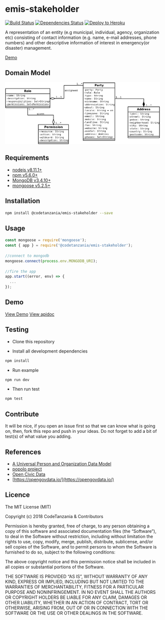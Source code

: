 # emis-stakeholder

[![Build Status](https://travis-ci.org/codetanzania/emis-stakeholder.svg?branch=master)](https://travis-ci.org/codetanzania/emis-stakeholder)
[![Dependencies Status](https://david-dm.org/codetanzania/emis-stakeholder/status.svg?style=flat-square)](https://david-dm.org/codetanzania/emis-stakeholder)
[![Deploy to Heroku](https://www.herokucdn.com/deploy/button.png)](https://heroku.com/deploy?template=https://github.com/codetanzania/emis-stakeholder/tree/master)

A representation of an entity (e.g municipal, individual, agency, organization etc) consisting of contact information (e.g. name, e-mail addresses, phone numbers) and other descriptive information of interest in emergency(or disaster) management.

[Demo](https://emis-stakeholders.herokuapp.com/v1/parties)

## Domain Model

![EMIS Stakeholder Domain Model](https://raw.githubusercontent.com/CodeTanzania/emis-stakeholder/develop/specifications/stakeholder.model.png)

## Requirements

- [nodejs v8.11.1+](https://nodejs.org)
- [npm v5.6.0+](https://www.npmjs.com/)
- [MongoDB v3.4.10+](https://www.mongodb.com/)
- [mongoose v5.2.5+](https://github.com/Automattic/mongoose)

## Installation

```sh
npm install @codetanzania/emis-stakeholder --save
```

## Usage

```js
const mongoose = require('mongoose');
const { app } = require('@codetanzania/emis-stakeholder');

//connect to mongodb
mongoose.connect(process.env.MONGODB_URI);

//fire the app
app.start((error, env) => {
  ...
});
```

## Demo
[View Demo](https://emis-stakeholders.herokuapp.com/v1/parties)
[View apidoc](https://codetanzania.github.io/emis-stakeholder/)

## Testing

- Clone this repository

- Install all development dependencies

```sh
npm install
```

- Run example

```sh
npm run dev
```

- Then run test

```sh
npm test
```

## Contribute

It will be nice, if you open an issue first so that we can know what is going on, then, fork this repo and push in your ideas. Do not forget to add a bit of test(s) of what value you adding.

## References
- [A Universal Person and Organization Data Model](http://tdan.com/a-universal-person-and-organization-data-model/5014)
- [popolo project](https://www.popoloproject.com/)
- [Open Civic Data](http://docs.opencivicdata.org/en/latest/index.html)
- [https://opengovdata.io/](https://opengovdata.io/)

## Licence

The MIT License (MIT)

Copyright (c) 2018 CodeTanzania & Contributors

Permission is hereby granted, free of charge, to any person obtaining a copy of this software and associated documentation files (the “Software”), to deal in the Software without restriction, including without limitation the rights to use, copy, modify, merge, publish, distribute, sublicense, and/or sell copies of the Software, and to permit persons to whom the Software is furnished to do so, subject to the following conditions:

The above copyright notice and this permission notice shall be included in all copies or substantial portions of the Software.

THE SOFTWARE IS PROVIDED “AS IS”, WITHOUT WARRANTY OF ANY KIND, EXPRESS OR IMPLIED, INCLUDING BUT NOT LIMITED TO THE WARRANTIES OF MERCHANTABILITY, FITNESS FOR A PARTICULAR PURPOSE AND NONINFRINGEMENT. IN NO EVENT SHALL THE AUTHORS OR COPYRIGHT HOLDERS BE LIABLE FOR ANY CLAIM, DAMAGES OR OTHER LIABILITY, WHETHER IN AN ACTION OF CONTRACT, TORT OR OTHERWISE, ARISING FROM, OUT OF OR IN CONNECTION WITH THE SOFTWARE OR THE USE OR OTHER DEALINGS IN THE SOFTWARE.
